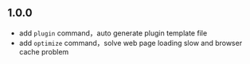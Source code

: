 ## 1.0.0

- add `plugin` command，auto generate plugin template file
- add `optimize` command，solve web page loading slow and browser cache problem